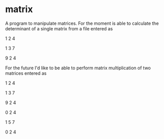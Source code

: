 # matrix
A program to manipulate matrices. For the moment is able to calculate the determinant of a single matrix from a file entered as

1 2 4

1 3 7 

9 2 4 

For the future I'd like to be able to perform matrix multiplication of two matrices entered as

1 2 4

1 3 7

9 2 4 

0 2 4

1 5 7

0 2 4
